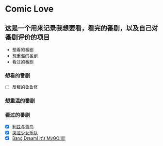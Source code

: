 # Comic Love

## 这是一个用来记录我想要看，看完的番剧，以及自己对番剧评价的项目

* 想看的番剧
* 想重温的番剧
* 看过的番剧

### 想看的番剧

* [ ] 反叛的鲁鲁修

### 想重温的番剧

### 看过的番剧

* [X] [利兹与青鸟](Comic/watched/利兹与青鸟/利兹与青鸟.md)
* [X] [哭泣少女乐队](Comic/watched/GBC/gbc.md)
* [X] [Bang Dream! It&#39;s MyGO!!!!!](Comic\watched\Mygo\mygo.md)
